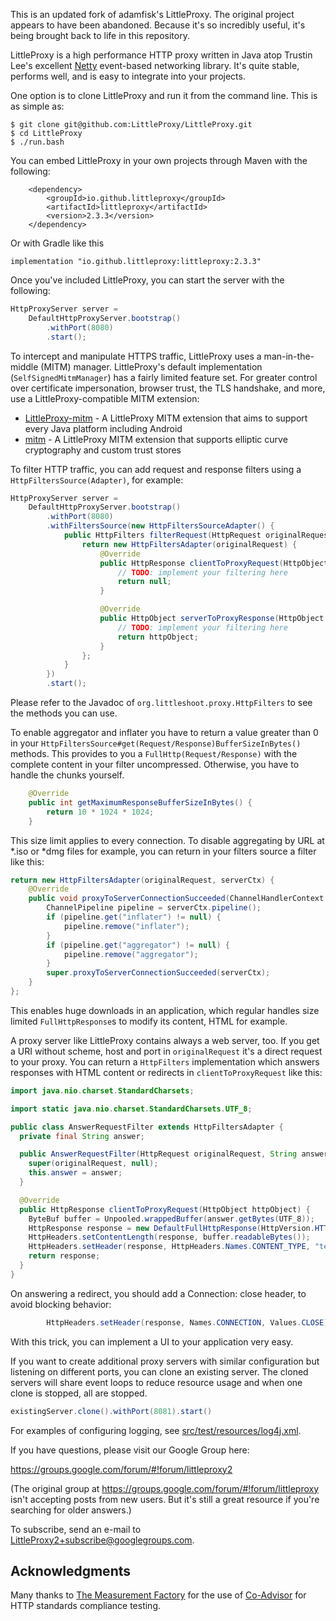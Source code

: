 This is an updated fork of adamfisk's LittleProxy.  The original project appears
to have been abandoned.  Because it's so incredibly useful, it's being brought
back to life in this repository.

LittleProxy is a high performance HTTP proxy written in Java atop Trustin Lee's
excellent [Netty](http://netty.io) event-based networking library. It's quite
stable, performs well, and is easy to integrate into your projects. 

One option is to clone LittleProxy and run it from the command line. This is as simple as:

```
$ git clone git@github.com:LittleProxy/LittleProxy.git
$ cd LittleProxy
$ ./run.bash
```

You can embed LittleProxy in your own projects through Maven with the following:
```
    <dependency>
        <groupId>io.github.littleproxy</groupId>
        <artifactId>littleproxy</artifactId>
        <version>2.3.3</version>
    </dependency>
```

Or with Gradle like this

`implementation "io.github.littleproxy:littleproxy:2.3.3"`

Once you've included LittleProxy, you can start the server with the following:

```java
HttpProxyServer server =
    DefaultHttpProxyServer.bootstrap()
        .withPort(8080)
        .start();
```

To intercept and manipulate HTTPS traffic, LittleProxy uses a man-in-the-middle (MITM) manager. LittleProxy's default
implementation (`SelfSignedMitmManager`) has a fairly limited feature set. For greater control over certificate impersonation,
browser trust, the TLS handshake, and more, use a LittleProxy-compatible MITM extension:
- [LittleProxy-mitm](https://github.com/ganskef/LittleProxy-mitm) - A LittleProxy MITM extension that aims to support every Java platform including Android
- [mitm](https://github.com/lightbody/browsermob-proxy/tree/master/mitm) - A LittleProxy MITM extension that supports elliptic curve cryptography and custom trust stores

To filter HTTP traffic, you can add request and response filters using a 
`HttpFiltersSource(Adapter)`, for example:

```java
HttpProxyServer server =
    DefaultHttpProxyServer.bootstrap()
        .withPort(8080)
        .withFiltersSource(new HttpFiltersSourceAdapter() {
            public HttpFilters filterRequest(HttpRequest originalRequest, ChannelHandlerContext ctx) {
                return new HttpFiltersAdapter(originalRequest) {
                    @Override
                    public HttpResponse clientToProxyRequest(HttpObject httpObject) {
                        // TODO: implement your filtering here
                        return null;
                    }

                    @Override
                    public HttpObject serverToProxyResponse(HttpObject httpObject) {
                        // TODO: implement your filtering here
                        return httpObject;
                    }
                };
            }
        })
        .start();
```

Please refer to the Javadoc of `org.littleshoot.proxy.HttpFilters` to see the 
methods you can use. 

To enable aggregator and inflater you have to return a value greater than 0 in 
your `HttpFiltersSource#get(Request/Response)BufferSizeInBytes()` methods. This 
provides to you a `FullHttp(Request/Response)` with the complete content in your 
filter uncompressed. Otherwise, you have to handle the chunks yourself.

```java
    @Override
    public int getMaximumResponseBufferSizeInBytes() {
        return 10 * 1024 * 1024;
    }
```

This size limit applies to every connection. To disable aggregating by URL at 
*.iso or *dmg files for example, you can return in your filters source a filter 
like this:

```java
return new HttpFiltersAdapter(originalRequest, serverCtx) {
    @Override
    public void proxyToServerConnectionSucceeded(ChannelHandlerContext serverCtx) {
        ChannelPipeline pipeline = serverCtx.pipeline();
        if (pipeline.get("inflater") != null) {
            pipeline.remove("inflater");
        }
        if (pipeline.get("aggregator") != null) {
            pipeline.remove("aggregator");
        }
        super.proxyToServerConnectionSucceeded(serverCtx);
    }
};
```
This enables huge downloads in an application, which regular handles size 
limited `FullHttpResponse`s to modify its content, HTML for example. 

A proxy server like LittleProxy contains always a web server, too. If you get a 
URI without scheme, host and port in `originalRequest` it's a direct request to 
your proxy. You can return a `HttpFilters` implementation which answers 
responses with HTML content or redirects in `clientToProxyRequest` like this:

```java
import java.nio.charset.StandardCharsets;

import static java.nio.charset.StandardCharsets.UTF_8;

public class AnswerRequestFilter extends HttpFiltersAdapter {
  private final String answer;

  public AnswerRequestFilter(HttpRequest originalRequest, String answer) {
    super(originalRequest, null);
    this.answer = answer;
  }

  @Override
  public HttpResponse clientToProxyRequest(HttpObject httpObject) {
    ByteBuf buffer = Unpooled.wrappedBuffer(answer.getBytes(UTF_8));
    HttpResponse response = new DefaultFullHttpResponse(HttpVersion.HTTP_1_1, HttpResponseStatus.OK, buffer);
    HttpHeaders.setContentLength(response, buffer.readableBytes());
    HttpHeaders.setHeader(response, HttpHeaders.Names.CONTENT_TYPE, "text/html");
    return response;
  }
}
```
On answering a redirect, you should add a Connection: close header, to avoid 
blocking behavior:
```java
		HttpHeaders.setHeader(response, Names.CONNECTION, Values.CLOSE);
```
With this trick, you can implement a UI to your application very easy.

If you want to create additional proxy servers with similar configuration but
listening on different ports, you can clone an existing server.  The cloned
servers will share event loops to reduce resource usage and when one clone is
stopped, all are stopped.

```java
existingServer.clone().withPort(8081).start()
```

For examples of configuring logging, see [src/test/resources/log4j.xml](src/test/resources/log4j.xml).

If you have questions, please visit our Google Group here:

https://groups.google.com/forum/#!forum/littleproxy2

(The original group at https://groups.google.com/forum/#!forum/littleproxy isn't
accepting posts from new users.  But it's still a great resource if you're
searching for older answers.)

To subscribe, send an e-mail to [LittleProxy2+subscribe@googlegroups.com](mailto:LittleProxy2+subscribe@googlegroups.com). 

Acknowledgments
---------------

Many thanks to [The Measurement Factory](http://www.measurement-factory.com/) for the
use of [Co-Advisor](http://coad.measurement-factory.com/) for HTTP standards
compliance testing. 
